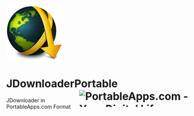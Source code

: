 <img src="./JDownloaderPortable/App/AppInfo/appicon_256.png" alt="JDownloader logo" width="150" />

# JDownloaderPortable<a href="https://portableapps.com/"><img src="https://cdn.portableapps.com/portableapps.com_1546.png" width="309" height="45" alt="PortableApps.com - Your Digital Life, Anywhere" title="PortableApps.com - Your Digital Life, Anywhere" align="right"></a>
JDownloader in PortableApps.com Format
